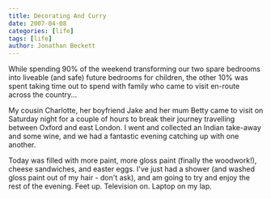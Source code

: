 ```yaml
---
title: Decorating And Curry
date: 2007-04-08
categories: [life]
tags: [life]
author: Jonathan Beckett
---
```


While spending 90% of the weekend transforming our two spare bedrooms into liveable (and safe) future bedrooms for children, the other 10% was spent taking time out to spend with family who came to visit en-route across the country...

My cousin Charlotte, her boyfriend Jake and her mum Betty came to visit on Saturday night for a couple of hours to break their journey travelling between Oxford and east London. I went and collected an Indian take-away and some wine, and we had a fantastic evening catching up with one another.

Today was filled with more paint, more gloss paint (finally the woodwork!), cheese sandwiches, and easter eggs. I've just had a shower (and washed gloss paint out of my hair - don't ask), and am going to try and enjoy the rest of the evening. Feet up. Television on. Laptop on my lap.